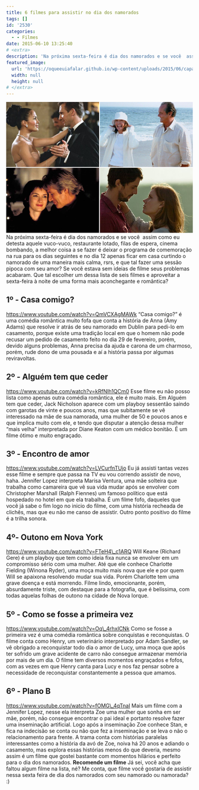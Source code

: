 ```yaml
---
title: 6 filmes para assistir no dia dos namorados
tags: []
id: '2530'
categories:
  - - Filmes
date: 2015-06-10 13:25:40
# <extra>
description: 'Na próxima sexta-feira é dia dos namorados e se você  assim como eu detesta aquele vuco-vuco, restaurante lotado, filas de espera, cinema bombando, a melhor coisa a se fazer é deixar o programa de comemoração na rua para os dias seguintes e no dia 12 apenas ficar em casa curtindo o namorado de uma maneira mais calma, rsrs, e que tal fazer uma sessão pipoca com seu amor? Se você estava sem ideias de filme seus problemas acabaram. Que tal escolher um dessa lista de seis filmes e aproveitar a sexta-feira à noite de uma forma mais aconchegante e romântica? 1º &#8211; Casa comigo? https://www.youtube.com/watch?v=QmVCXAgMAWk “Casa comigo?” é uma comédia romântica muito fofa que conta a história de Anna (Amy Adams) que resolve ir atrás de seu namorado em Dublin para pedi-lo em casamento, porque existe uma tradição local em &hellip;'
featured_image: 
  url: 'https://oqueeuiafalar.github.io/wp-content/uploads/2015/06/capa_filmes_namorados.png'
  width: null
  height: null
# </extra>
---
```


[![capa_filmes_namorados](/wp-content/uploads/2015/06/capa_filmes_namorados.png)](/wp-content/uploads/2015/06/capa_filmes_namorados.png) Na próxima sexta-feira é dia dos namorados e se você  assim como eu detesta aquele vuco-vuco, restaurante lotado, filas de espera, cinema bombando, a melhor coisa a se fazer é deixar o programa de comemoração na rua para os dias seguintes e no dia 12 apenas ficar em casa curtindo o namorado de uma maneira mais calma, rsrs, e que tal fazer uma sessão pipoca com seu amor? Se você estava sem ideias de filme seus problemas acabaram. Que tal escolher um dessa lista de seis filmes e aproveitar a sexta-feira à noite de uma forma mais aconchegante e romântica?

## 1º - Casa comigo?

https://www.youtube.com/watch?v=QmVCXAgMAWk “Casa comigo?” é uma comédia romântica muito fofa que conta a história de Anna (Amy Adams) que resolve ir atrás de seu namorado em Dublin para pedi-lo em casamento, porque existe uma tradição local em que o homem não pode recusar um pedido de casamento feito no dia 29 de fevereiro, porém, devido alguns problemas, Anna precisa da ajuda e carona de um charmoso, porém, rude dono de uma pousada e aí a história passa por algumas reviravoltas.

## 2º - Alguém tem que ceder

https://www.youtube.com/watch?v=kRfNIh1QCm0 Esse filme eu não posso lista como apenas outra comédia romântica, ele é muito mais. Em Alguém tem que ceder, Jack Nicholson aparece com um playboy sessentão saindo com garotas de vinte e poucos anos, mas que subitamente se vê interessado na mãe de sua namorada, uma mulher de 50 e poucos anos e que implica muito com ele, e tendo que disputar a atenção dessa mulher “mais velha” interpretada por Diane Keaton com um médico bonitão. É um filme ótimo e muito engraçado.

## 3º - Encontro de amor

https://www.youtube.com/watch?v=LVCurfnTUjo Eu já assisti tantas vezes esse filme e sempre que passa na TV eu vou correndo assistir de novo, haha. Jennifer Lopez interpreta Marisa Ventura, uma mãe solteira que trabalha como camareira que vê sua vida mudar após se envolver com Christopher Marshall (Ralph Fiennes) um famoso político que está hospedado no hotel em que ela trabalha. É um filme fofo, daqueles que você já sabe o fim logo no inicio do filme, com uma história recheada de clichês, mas que eu não me canso de assistir. Outro ponto positivo do filme é a trilha sonora.

## 4º- Outono em Nova York

https://www.youtube.com/watch?v=FTeH4\_c1ARQ Will Keane (Richard Gere) é um playboy que tem como ideia fixa nunca se envolver em um compromisso sério com uma mulher. Até que ele conhece Charlotte Fielding (Winona Ryder), uma moça muito mais nova que ele e por quem Will se apaixona resolvendo mudar sua vida. Porém Charlotte tem uma grave doença e está morrendo. Filme lindo, emocionante, porém, absurdamente triste, com destaque para a fotografia, que é belíssima, com todas aquelas folhas de outono na cidade de Nova Iorque.

## 5º - Como se fosse a primeira vez

https://www.youtube.com/watch?v=Oq\_4rhxICNk Como se fosse a primeira vez é uma comédia romântica sobre conquistas e reconquistas. O filme conta como Henry, um veterinário interpretado por Adam Sandler, se vê obrigado a reconquistar todo dia o amor de Lucy, uma moça que após ter sofrido um grave acidente de carro não consegue armazenar memória por mais de um dia. O filme tem diversos momentos engraçados e fofos, com as vezes em que Henry canta para Lucy e nos faz pensar sobre a necessidade de reconquistar constantemente a pessoa que amamos.

## 6º - Plano B

https://www.youtube.com/watch?v=fOMG\_4qTnaI Mais um filme com a Jennifer Lopez, nesse ela interpreta Zoe uma mulher que sonha em ser mãe, porém, não consegue encontrar o pai ideal e portanto resolve fazer uma inseminação artificial. Logo após a inseminação Zoe conhece Stan, e fica na indecisão se conta ou não que fez a inseminação e se leva o não o relacionamento para frente. A trama conta com histórias paralelas interessantes como a história da avó de Zoe, noiva há 20 anos e adiando o casamento, mas explora essas histórias menos do que deveria, mesmo assim é um filme que gostei bastante com momentos hilários e perfeito para o dia dos namorados. **Recomende um filme** Já sei, você acha que faltou algum filme na lista, né? Me conta, que filme você gostaria de assistir nessa sexta feira de dia dos namorados com seu namorado ou namorada? :)
